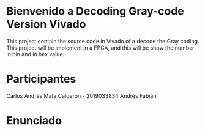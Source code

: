 # Bienvenido a Decoding Gray-code Version Vivado

This project contain the source code in Vivado of a decode the Gray coding. 
This project will be implement in a FPGA, 
and this will be show the number in bin and in hex value.

# Participantes

Carlos Andrés Mata Calderón - 2019033834
Andrés 
Fabián


# Enunciado


